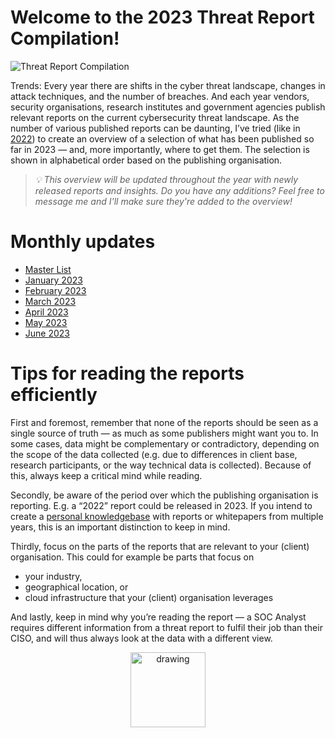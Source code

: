
# Welcome to the 2023 Threat Report Compilation!

![Threat Report Compilation](https://github.com/jwennekers/2023-Threat-Report-Compilation/assets/136587455/7caa5bdc-11f3-4fff-8449-3fe7b2c9d9db)


Trends: Every year there are shifts in the cyber threat landscape, changes in attack techniques, and the number of breaches. And each year vendors, security organisations, research institutes and government agencies publish relevant reports on the current cybersecurity threat landscape. As the number of various published reports can be daunting, I’ve tried (like in [2022](https://medium.com/@j-wennekers/2022-a-selection-of-annual-cybersecurity-threat-reports-aec9166265c0)) to create an overview of a selection of what has been published so far in 2023 — and, more importantly, where to get them. The selection is shown in alphabetical order based on the publishing organisation.

> _💡 This overview will be updated throughout the year with newly released reports and insights. Do you have any additions? Feel free to message me and I'll make sure they're added to the overview!_

# Monthly updates

- [Master List](./2023_00Masterlist/README.md)
- [January 2023](./2023_01January/README.md)
- [February 2023](./2023_02February/README.md)
- [March 2023](./2023_03March/README.md)
- [April 2023](./2023_04April/README.md)
- [May 2023](./2023_05May/README.md)
- [June 2023](./2023_06June/README.md)

# Tips for reading the reports efficiently
First and foremost, remember that none of the reports should be seen as a single source of truth — as much as some publishers might want you to. In some cases, data might be complementary or contradictory, depending on the scope of the data collected (e.g. due to differences in client base, research participants, or the way technical data is collected). Because of this, always keep a critical mind while reading.

Secondly, be aware of the period over which the publishing organisation is reporting. E.g. a “2022” report could be released in 2023. If you intend to create a [personal knowledgebase](https://medium.com/@j-wennekers/starting-up-your-second-brain-how-to-start-with-personal-knowledge-management-d5a922ad781a) with reports or whitepapers from multiple years, this is an important distinction to keep in mind.

Thirdly, focus on the parts of the reports that are relevant to your (client) organisation. This could for example be parts that focus on

* your industry,
* geographical location, or
* cloud infrastructure that your (client) organisation leverages

And lastly, keep in mind why you’re reading the report — a SOC Analyst requires different information from a threat report to fulfil their job than their CISO, and will thus always look at the data with a different view.

<div align="center">
<img src="https://github.com/jwennekers/2023-Threat-Report-Compilation/assets/136587455/6061c6fd-330d-46e4-acdd-336c580fca4e" alt="drawing" width="120"/>
</div>
